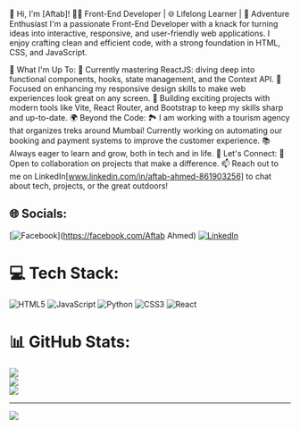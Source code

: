👋 Hi, I'm [Aftab]!
🧑‍💻 Front-End Developer | 🌐 Lifelong Learner | 🎒 Adventure Enthusiast
I'm a passionate Front-End Developer with a knack for turning ideas into interactive, responsive, and user-friendly web applications. I enjoy crafting clean and efficient code, with a strong foundation in HTML, CSS, and JavaScript.

🚀 What I'm Up To:
🌱 Currently mastering ReactJS: diving deep into functional components, hooks, state management, and the Context API.
🎨 Focused on enhancing my responsive design skills to make web experiences look great on any screen.
🔧 Building exciting projects with modern tools like Vite, React Router, and Bootstrap to keep my skills sharp and up-to-date.
🌍 Beyond the Code:
🏞 I am working with a tourism agency that organizes treks around Mumbai! Currently working on automating our booking and payment systems to improve the customer experience.
📚 Always eager to learn and grow, both in tech and in life.
💬 Let's Connect:
🤝 Open to collaboration on projects that make a difference.
📫 Reach out to me on LinkedIn[www.linkedin.com/in/aftab-ahmed-861903256] to chat about tech, projects, or the great outdoors!


## 🌐 Socials:
[![Facebook](https://img.shields.io/badge/Facebook-%231877F2.svg?logo=Facebook&logoColor=white)](https://facebook.com/Aftab Ahmed) [![LinkedIn](https://img.shields.io/badge/LinkedIn-%230077B5.svg?logo=linkedin&logoColor=white)](www.linkedin.com/in/aftab-ahmed-861903256) 

# 💻 Tech Stack:
![HTML5](https://img.shields.io/badge/html5-%23E34F26.svg?style=for-the-badge&logo=html5&logoColor=white) ![JavaScript](https://img.shields.io/badge/javascript-%23323330.svg?style=for-the-badge&logo=javascript&logoColor=%23F7DF1E) ![Python](https://img.shields.io/badge/python-3670A0?style=for-the-badge&logo=python&logoColor=ffdd54) ![CSS3](https://img.shields.io/badge/css3-%231572B6.svg?style=for-the-badge&logo=css3&logoColor=white) ![React](https://img.shields.io/badge/react-%2320232a.svg?style=for-the-badge&logo=react&logoColor=%2361DAFB)
# 📊 GitHub Stats:
![](https://github-readme-stats.vercel.app/api?username=AftabAhmed-max&theme=dark&hide_border=false&include_all_commits=false&count_private=false)<br/>
![](https://github-readme-streak-stats.herokuapp.com/?user=AftabAhmed-max&theme=dark&hide_border=false)<br/>
![](https://github-readme-stats.vercel.app/api/top-langs/?username=AftabAhmed-max&theme=dark&hide_border=false&include_all_commits=false&count_private=false&layout=compact)

---
[![](https://visitcount.itsvg.in/api?id=AftabAhmed-max&icon=0&color=0)](https://visitcount.itsvg.in)

<!-- Proudly created with GPRM ( https://gprm.itsvg.in ) -->
